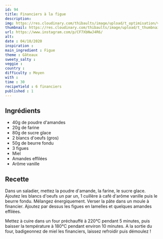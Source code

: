 ```yaml
---
id: 94
title: Financiers à la figue
description: 
img: https://res.cloudinary.com/thibaults/image/upload/t_optimisation/v1600524211/Recipes/20201004_financier_figues.jpg
thumbnail: https://res.cloudinary.com/thibaults/image/upload/t_thumbnail_josie/v1600524211/Recipes/20201004_financier_figues.jpg
url: https://www.instagram.com/p/CF7XbNwJ4R6/
alt: 
date : 04/10/2020
inspiration : 
main_ingredient : Figue
theme : Gâteaux
sweety_salty : 
veggie : 
country :
difficulty : Moyen
with : 
time : 30
recipeYield : 6 financiers
published : 1
---
```


## Ingrédients
 - 40g de poudre d'amandes
 - 20g de farine
 - 80g de sucre glace
 - 2 blancs d'oeufs (gros)
 - 50g de beurre fondu
 - 3 figues
 - Miel
 - Amandes effilées
 - Arôme vanille

## Recette
Dans un saladier, mettez la poudre d'amande, la farine, le sucre glace. Ajoutez les blancs d'oeufs un par un, 1 cuillère à café d'arôme vanille puis le beurre fondu. Mélangez énergiquement. Verser la pâte dans un moule à financier. Ajoutez par dessus les figues en lamelles et quelques amandes effilées.

Mettez à cuire dans un four préchauffé à 220°C pendant 5 minutes, puis baisser la température à 180°C pendant environ 10 minutes. A la sortie du four, badigeonnez de miel les financiers, laissez refroidir puis démoulez !